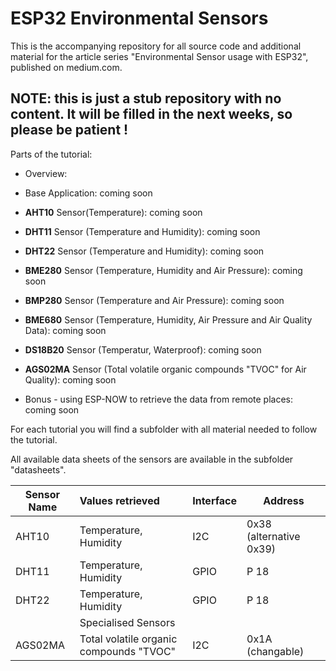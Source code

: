 # ESP32 Environmental Sensors
This is the accompanying repository for all source code and additional material for the article series "Environmental Sensor usage with ESP32", published on medium.com.

## NOTE: this is just a stub repository with no content. It will be filled in the next weeks, so please be patient !

Parts of the tutorial:
- Overview:
- Base Application: coming soon
- **AHT10** Sensor(Temperature): coming soon
- **DHT11** Sensor (Temperature and Humidity): coming soon
- **DHT22** Sensor (Temperature and Humidity): coming soon

- **BME280** Sensor (Temperature, Humidity and Air Pressure): coming soon
- **BMP280** Sensor (Temperature and Air Pressure): coming soon
- **BME680** Sensor (Temperature, Humidity, Air Pressure and Air Quality Data): coming soon
- **DS18B20** Sensor (Temperatur, Waterproof): coming soon
- **AGS02MA** Sensor (Total volatile organic compounds "TVOC" for Air Quality): coming soon

- Bonus - using ESP-NOW to retrieve the data from remote places: coming soon

For each tutorial you will find a subfolder with all material needed to follow the tutorial.

All available data sheets of the sensors are available in the subfolder "datasheets".

| Sensor Name | Values retrieved | Interface | Address |
|-------------|:-----------------|:----------|---------|
| AHT10 | Temperature, Humidity | I2C | 0x38 (alternative 0x39) |
| DHT11 | Temperature, Humidity | GPIO | P 18 |
| DHT22 | Temperature, Humidity | GPIO | P 18 |
| | Specialised Sensors | |
| AGS02MA | Total volatile organic compounds "TVOC" | I2C | 0x1A (changable) |

